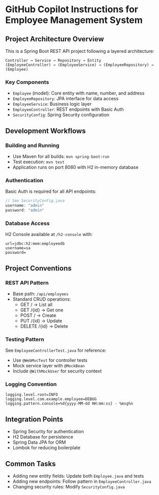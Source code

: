 # GitHub Copilot Instructions for Employee Management System

<!-- Use this file to provide workspace-specific custom instructions to Copilot. -->

## Project Architecture Overview

This is a Spring Boot REST API project following a layered architecture:

```
Controller → Service → Repository → Entity
(EmployeeController) → (EmployeeService) → (EmployeeRepository) → (Employee)
```

### Key Components
- `Employee` (model): Core entity with name, number, and address
- `EmployeeRepository`: JPA interface for data access
- `EmployeeService`: Business logic layer
- `EmployeeController`: REST endpoints with Basic Auth
- `SecurityConfig`: Spring Security configuration

## Development Workflows

### Building and Running
- Use Maven for all builds: `mvn spring-boot:run`
- Test execution: `mvn test`
- Application runs on port 8080 with H2 in-memory database

### Authentication
Basic Auth is required for all API endpoints:
```java
// See SecurityConfig.java
username: "admin"
password: "admin"
```

### Database Access
H2 Console available at `/h2-console` with:
```properties
url=jdbc:h2:mem:employeedb
username=sa
password=
```

## Project Conventions

### REST API Pattern
- Base path: `/api/employees`
- Standard CRUD operations:
  - GET / → List all
  - GET /{id} → Get one
  - POST / → Create
  - PUT /{id} → Update
  - DELETE /{id} → Delete

### Testing Pattern
See `EmployeeControllerTest.java` for reference:
- Use `@WebMvcTest` for controller tests
- Mock service layer with `@MockBean`
- Include `@WithMockUser` for security context

### Logging Convention
```properties
logging.level.root=INFO
logging.level.com.example.employee=DEBUG
logging.pattern.console=%d{yyyy-MM-dd HH:mm:ss} - %msg%n
```

## Integration Points
- Spring Security for authentication
- H2 Database for persistence
- Spring Data JPA for ORM
- Lombok for reducing boilerplate

## Common Tasks
- Adding new entity fields: Update both `Employee.java` and tests
- Adding new endpoints: Follow pattern in `EmployeeController.java`
- Changing security rules: Modify `SecurityConfig.java`
